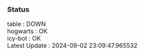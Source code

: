 ### Status


table : DOWN  
hogwarts : OK  
icy-bot : OK  
Latest Update : 2024-09-02 23:09:47.965532
